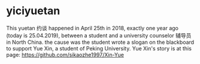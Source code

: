 # yiciyuetan

This yuetan 约谈 happened in April 25th in 2018, exactly one year ago (today is 25.04.2019), 
between a student and a university counselor 辅导员 in North China.
the cause was the student wrote a slogan on the blackboard to support Yue Xin, a student of Peking University.
Yue Xin's story is at this page:
https://github.com/sikaozhe1997/Xin-Yue

